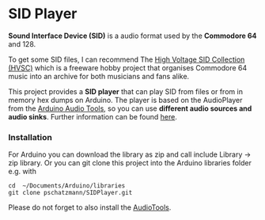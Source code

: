 # SID Player

__Sound Interface Device (SID)__ is a audio format used by the __Commodore 64__ and 128. 

To get some SID files, I can recommend The [High Voltage SID Collection (HVSC)](https://www.hvsc.c64.org/) which is a freeware hobby project that organises Commodore 64 music into an archive for both musicians and fans alike.

This project provides a __SID player__ that can play SID from files or from in memory hex dumps on Arduino. The player is based on the AudioPlayer from the [Arduino Audio Tools](https://github.com/pschatzmann/arduino-audio-tools), so you can use __different audio sources and audio sinks__. Further information can be found [here](https://github.com/pschatzmann/arduino-audio-tools/wiki/The-Audio-Player-Class).


### Installation

For Arduino you can download the library as zip and call include Library -> zip library. Or you can git clone this project into the Arduino libraries folder e.g. with

```
cd  ~/Documents/Arduino/libraries
git clone pschatzmann/SIDPlayer.git
```

Please do not forget to also install the [AudioTools](https://github.com/pschatzmann/arduino-audio-tools).
